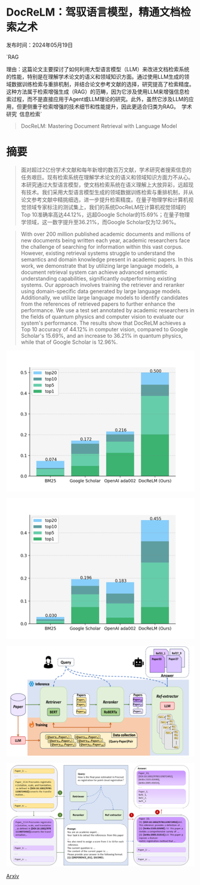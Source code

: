 # DocReLM：驾驭语言模型，精通文档检索之术

发布时间：2024年05月19日

`RAG

理由：这篇论文主要探讨了如何利用大型语言模型（LLM）来改进文档检索系统的性能，特别是在理解学术论文的语义和领域知识方面。通过使用LLM生成的领域数据训练检索与重排机制，并结合论文参考文献的选择，研究提高了检索精度。这种方法属于检索增强生成（RAG）的范畴，因为它涉及使用LLM来增强信息检索过程，而不是直接应用于Agent或LLM理论的研究。此外，虽然它涉及LLM的应用，但更侧重于检索增强的技术细节和性能提升，因此更适合归类为RAG。` `学术研究` `信息检索`

> DocReLM: Mastering Document Retrieval with Language Model

# 摘要

> 面对超过2亿份学术文献和每年新增的数百万文献，学术研究者搜索信息的任务艰巨。现有检索系统在理解学术论文的语义和领域知识方面力不从心。本研究通过大型语言模型，使文档检索系统在语义理解上大放异彩，远超现有技术。我们采用大型语言模型生成的领域数据训练检索与重排机制，并从论文参考文献中精挑细选，进一步提升检索精度。在量子物理学和计算机视觉领域专家标注的测试集上，我们的系统DocReLM在计算机视觉领域的Top 10准确率高达44.12%，远超Google Scholar的15.69%；在量子物理学领域，这一数字提升至36.21%，而Google Scholar仅为12.96%。

> With over 200 million published academic documents and millions of new documents being written each year, academic researchers face the challenge of searching for information within this vast corpus. However, existing retrieval systems struggle to understand the semantics and domain knowledge present in academic papers. In this work, we demonstrate that by utilizing large language models, a document retrieval system can achieve advanced semantic understanding capabilities, significantly outperforming existing systems. Our approach involves training the retriever and reranker using domain-specific data generated by large language models. Additionally, we utilize large language models to identify candidates from the references of retrieved papers to further enhance the performance. We use a test set annotated by academic researchers in the fields of quantum physics and computer vision to evaluate our system's performance. The results show that DocReLM achieves a Top 10 accuracy of 44.12% in computer vision, compared to Google Scholar's 15.69%, and an increase to 36.21% in quantum physics, while that of Google Scholar is 12.96%.

![DocReLM：驾驭语言模型，精通文档检索之术](../../../paper_images/2405.11461/quantum_acc.png)

![DocReLM：驾驭语言模型，精通文档检索之术](../../../paper_images/2405.11461/cv_acc.png)

![DocReLM：驾驭语言模型，精通文档检索之术](../../../paper_images/2405.11461/x1.png)

![DocReLM：驾驭语言模型，精通文档检索之术](../../../paper_images/2405.11461/reference_extraction2.png)

[Arxiv](https://arxiv.org/abs/2405.11461)
